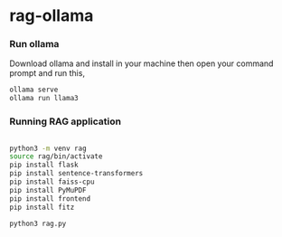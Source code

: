 # rag-ollama

### Run ollama
Download ollama and install in your machine then open your command prompt and run this,
```bash
ollama serve
ollama run llama3
```

### Running RAG application
```bash

python3 -m venv rag
source rag/bin/activate
pip install flask
pip install sentence-transformers
pip install faiss-cpu
pip install PyMuPDF
pip install frontend
pip install fitz

python3 rag.py

```
